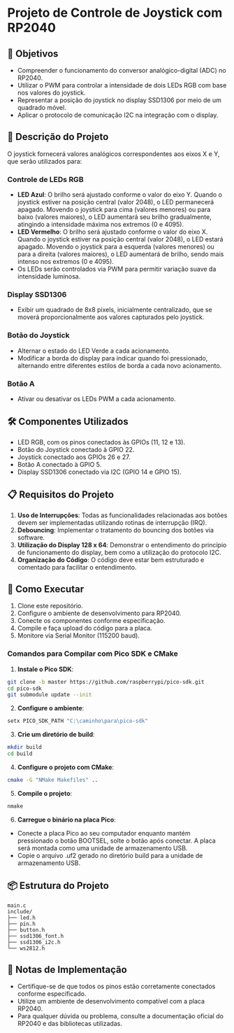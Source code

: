 # Projeto de Controle de Joystick com RP2040

## 🎯 Objetivos

- Compreender o funcionamento do conversor analógico-digital (ADC) no RP2040.
- Utilizar o PWM para controlar a intensidade de dois LEDs RGB com base nos valores do joystick.
- Representar a posição do joystick no display SSD1306 por meio de um quadrado móvel.
- Aplicar o protocolo de comunicação I2C na integração com o display.

## 📜 Descrição do Projeto

O joystick fornecerá valores analógicos correspondentes aos eixos X e Y, que serão utilizados para:

### Controle de LEDs RGB

- **LED Azul**: O brilho será ajustado conforme o valor do eixo Y. Quando o joystick estiver na posição central (valor 2048), o LED permanecerá apagado. Movendo o joystick para cima (valores menores) ou para baixo (valores maiores), o LED aumentará seu brilho gradualmente, atingindo a intensidade máxima nos extremos (0 e 4095).
- **LED Vermelho**: O brilho será ajustado conforme o valor do eixo X. Quando o joystick estiver na posição central (valor 2048), o LED estará apagado. Movendo o joystick para a esquerda (valores menores) ou para a direita (valores maiores), o LED aumentará de brilho, sendo mais intenso nos extremos (0 e 4095).
- Os LEDs serão controlados via PWM para permitir variação suave da intensidade luminosa.

### Display SSD1306

- Exibir um quadrado de 8x8 pixels, inicialmente centralizado, que se moverá proporcionalmente aos valores capturados pelo joystick.

### Botão do Joystick

- Alternar o estado do LED Verde a cada acionamento.
- Modificar a borda do display para indicar quando foi pressionado, alternando entre diferentes estilos de borda a cada novo acionamento.

### Botão A

- Ativar ou desativar os LEDs PWM a cada acionamento.

## 🛠️ Componentes Utilizados

- LED RGB, com os pinos conectados às GPIOs (11, 12 e 13).
- Botão do Joystick conectado à GPIO 22.
- Joystick conectado aos GPIOs 26 e 27.
- Botão A conectado à GPIO 5.
- Display SSD1306 conectado via I2C (GPIO 14 e GPIO 15).

## 📋 Requisitos do Projeto

1. **Uso de Interrupções**: Todas as funcionalidades relacionadas aos botões devem ser implementadas utilizando rotinas de interrupção (IRQ).
2. **Debouncing**: Implementar o tratamento do bouncing dos botões via software.
3. **Utilização do Display 128 x 64**: Demonstrar o entendimento do princípio de funcionamento do display, bem como a utilização do protocolo I2C.
4. **Organização do Código**: O código deve estar bem estruturado e comentado para facilitar o entendimento.

## 🚀 Como Executar

1. Clone este repositório.
2. Configure o ambiente de desenvolvimento para RP2040.
3. Conecte os componentes conforme especificação.
4. Compile e faça upload do código para a placa.
5. Monitore via Serial Monitor (115200 baud).

### Comandos para Compilar com Pico SDK e CMake

1. **Instale o Pico SDK**:
  ```sh
  git clone -b master https://github.com/raspberrypi/pico-sdk.git
  cd pico-sdk
  git submodule update --init
  ```

2. **Configure o ambiente**:
  ```sh
  setx PICO_SDK_PATH "C:\caminho\para\pico-sdk"
  ```

3. **Crie um diretório de build**:
  ```sh
  mkdir build
  cd build
  ```

4. **Configure o projeto com CMake**:  
  ```sh
  cmake -G "NMake Makefiles" ..
  ```

5. **Compile o projeto**:
  ```sh
  nmake
  ```

6. **Carregue o binário na placa Pico**:
  - Conecte a placa Pico ao seu computador enquanto mantém pressionado o botão BOOTSEL, solte o botão após conectar. A placa será montada como uma unidade de armazenamento USB.
  - Copie o arquivo .uf2 gerado no diretório build para a unidade de armazenamento USB.

## 📦 Estrutura do Projeto

```
main.c
include/
├── led.h
├── pin.h
├── button.h
├── ssd1306_font.h
├── ssd1306_i2c.h
└── ws2812.h
```

## 📝 Notas de Implementação

- Certifique-se de que todos os pinos estão corretamente conectados conforme especificado.
- Utilize um ambiente de desenvolvimento compatível com a placa RP2040.
- Para qualquer dúvida ou problema, consulte a documentação oficial do RP2040 e das bibliotecas utilizadas.